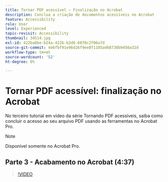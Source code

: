 ```yaml
---
title: Tornar PDF acessível — Finalização no Acrobat
description: Conclua a criação de documentos acessíveis no Acrobat
feature: Accessibility
role: User
level: Experienced
topic-revisit: Accessibility
thumbnail: 34514.jpg
exl-id: 422ba8be-b24a-422b-b2d6-6070c2f06a7d
source-git-commit: 4e6fbf91e96d26f9ee8f1105ad68738b9450a32d
workflow-type: tm+mt
source-wordcount: '52'
ht-degree: 0%

---
```


# Tornar PDF acessível: finalização no Acrobat

No terceiro tutorial em vídeo da série Tornando PDF acessíveis, saiba como concluir o acesso ao seu arquivo PDF usando as ferramentas no Acrobat Pro.

>[!NOTE]
>
>Disponível somente no Acrobat Pro.

## Parte 3 - Acabamento no Acrobat (4:37)

>[!VIDEO](https://video.tv.adobe.com/v/34514?quality=12&learn=on&hidetitle=true)
